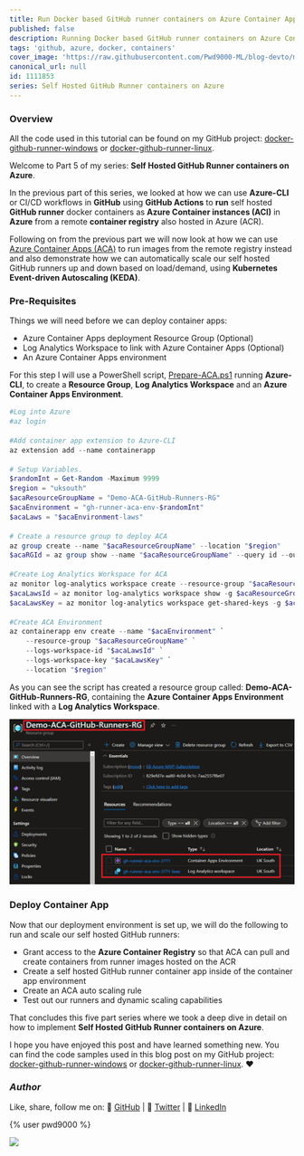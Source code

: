 ```yaml
---
title: Run Docker based GitHub runner containers on Azure Container Apps (ACA)
published: false
description: Running Docker based GitHub runner containers on Azure Container Apps (ACA)
tags: 'github, azure, docker, containers'
cover_image: 'https://raw.githubusercontent.com/Pwd9000-ML/blog-devto/main/posts/2022-GitHub-Docker-Runner-Azure-Part5/assets/main.png'
canonical_url: null
id: 1111853
series: Self Hosted GitHub Runner containers on Azure
---
```


### Overview

All the code used in this tutorial can be found on my GitHub project: [docker-github-runner-windows](https://github.com/Pwd9000-ML/docker-github-runner-windows) or [docker-github-runner-linux](https://github.com/Pwd9000-ML/docker-github-runner-linux).  

Welcome to Part 5 of my series: **Self Hosted GitHub Runner containers on Azure**.  

In the previous part of this series, we looked at how we can use **Azure-CLI** or CI/CD workflows in **GitHub** using **GitHub Actions** to **run** self hosted **GitHub runner** docker containers as **Azure Container instances (ACI)** in **Azure** from a remote **container registry** also hosted in Azure (ACR).  

Following on from the previous part we will now look at how we can use [Azure Container Apps (ACA)](https://docs.microsoft.com/en-gb/azure/container-apps/overview) to run images from the remote registry instead and also demonstrate how we can automatically scale our self hosted GitHub runners up and down based on load/demand, using **Kubernetes Event-driven Autoscaling (KEDA)**.  

### Pre-Requisites

Things we will need before we can deploy container apps:

- Azure Container Apps deployment Resource Group (Optional)
- Log Analytics Workspace to link with Azure Container Apps (Optional)
- An Azure Container Apps environment

For this step I will use a PowerShell script, [Prepare-ACA.ps1](https://github.com/Pwd9000-ML/docker-github-runner-linux/blob/master/Azure-Pre-Reqs/Prepare-ACA.ps1) running **Azure-CLI**, to create a **Resource Group**, **Log Analytics Workspace** and an **Azure Container Apps Environment**.  

```powershell
#Log into Azure
#az login

#Add container app extension to Azure-CLI
az extension add --name containerapp

# Setup Variables.
$randomInt = Get-Random -Maximum 9999
$region = "uksouth"
$acaResourceGroupName = "Demo-ACA-GitHub-Runners-RG"
$acaEnvironment = "gh-runner-aca-env-$randomInt"
$acaLaws = "$acaEnvironment-laws"

# Create a resource group to deploy ACA
az group create --name "$acaResourceGroupName" --location "$region"
$acaRGId = az group show --name "$acaResourceGroupName" --query id --output tsv

#Create Log Analytics Workspace for ACA
az monitor log-analytics workspace create --resource-group "$acaResourceGroupName" --workspace-name "$acaLaws"
$acaLawsId = az monitor log-analytics workspace show -g $acaResourceGroupName -n $acaLaws --query customerId --output tsv
$acaLawsKey = az monitor log-analytics workspace get-shared-keys -g $acaResourceGroupName -n $acaLaws --query primarySharedKey --output tsv

#Create ACA Environment
az containerapp env create --name "$acaEnvironment" `
    --resource-group "$acaResourceGroupName" `
    --logs-workspace-id "$acaLawsId" `
    --logs-workspace-key "$acaLawsKey" `
    --location "$region"
```

As you can see the script has created a resource group called: **Demo-ACA-GitHub-Runners-RG**, containing the **Azure Container Apps Environment** linked with a **Log Analytics Workspace**.

![image.png](https://raw.githubusercontent.com/Pwd9000-ML/blog-devto/main/posts/2022-GitHub-Docker-Runner-Azure-Part5/assets/rg.png)

### Deploy Container App

Now that our deployment environment is set up, we will do the following to run and scale our self hosted GitHub runners:

- Grant access to the **Azure Container Registry** so that ACA can pull and create containers from runner images hosted on the ACR
- Create a self hosted GitHub runner container app inside of the container app environment
- Create an ACA auto scaling rule
- Test out our runners and dynamic scaling capabilities

That concludes this five part series where we took a deep dive in detail on how to implement **Self Hosted GitHub Runner containers on Azure**.  

I hope you have enjoyed this post and have learned something new. You can find the code samples used in this blog post on my GitHub project: [docker-github-runner-windows](https://github.com/Pwd9000-ML/docker-github-runner-windows) or [docker-github-runner-linux](https://github.com/Pwd9000-ML/docker-github-runner-linux). :heart:

### _Author_

Like, share, follow me on: :octopus: [GitHub](https://github.com/Pwd9000-ML) | :penguin: [Twitter](https://twitter.com/pwd9000) | :space_invader: [LinkedIn](https://www.linkedin.com/in/marcel-l-61b0a96b/)

{% user pwd9000 %}

<a href="https://www.buymeacoffee.com/pwd9000"><img src="https://img.buymeacoffee.com/button-api/?text=Buy me a coffee&emoji=&slug=pwd9000&button_colour=FFDD00&font_colour=000000&font_family=Cookie&outline_colour=000000&coffee_colour=ffffff"></a>
